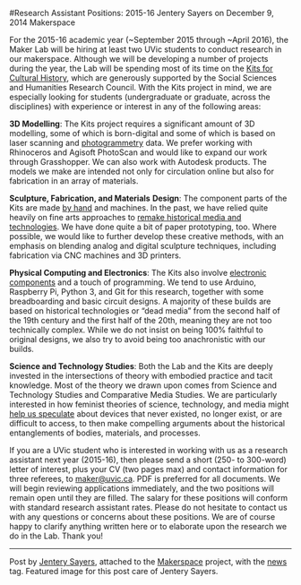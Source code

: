 #Research Assistant Positions: 2015-16
Jentery Sayers on December 9, 2014   Makerspace 
<p>For the 2015-16 academic year (~September 2015 through ~April 2016), <span class="pullquote">the Maker Lab will be hiring at least two UVic students to conduct research in our makerspace</span>. Although we will be developing a number of projects during the year, the Lab will be spending most of its time on the <a title="learn more" href="http://maker.uvic.ca/kch/">Kits for Cultural History</a>, which are generously supported by the Social Sciences and Humanities Research Council. With the Kits project in mind, we are especially looking for students (undergraduate or graduate, across the disciplines) with experience or interest in any of the following areas:</p>
<p><strong>3D Modelling</strong>: The Kits project requires a significant amount of 3D modelling, some of which is born-digital and some of which is based on laser scanning and <a title="learn more" href="http://maker.uvic.ca/photogram/">photogrammetry</a> data. We prefer working with Rhinoceros and Agisoft PhotoScan and would like to expand our work through Grasshopper. We can also work with Autodesk products. The models we make are intended not only for circulation online but also for fabrication in an array of materials.</p>
<p><strong>Sculpture, Fabrication, and Materials</strong> <strong>Design</strong>: The component parts of the Kits are made <a title="learn more" href="http://maker.uvic.ca/aesthetics/">by hand</a> and machines. In the past, we have relied quite heavily on fine arts approaches to <a title="learn more" href="http://maker.uvic.ca/remaking/">remake historical media and technologies</a>. We have done quite a bit of paper prototyping, too. Where possible, we would like to further develop these creative methods, with an emphasis on blending analog and digital sculpture techniques, including fabrication via CNC machines and 3D printers.</p>
<p><strong>Physical Computing and Electronics</strong>: The Kits also involve <a title="learn more" href="http://maker.uvic.ca/skull/">electronic components</a> and a touch of programming. We tend to use Arduino, Raspberry Pi, Python 3, and Git for this research, together with some breadboarding and basic circuit designs. A majority of these builds are based on historical technologies or &#8220;dead media&#8221; from the second half of the 19th century and the first half of the 20th, meaning they are not too technically complex. While we do not insist on being 100% faithful to original designs, we also try to avoid being too anachronistic with our builds.</p>
<p><strong>Science and Technology Studies</strong>: Both the Lab and the Kits are deeply invested in the intersections of theory with embodied practice and tacit knowledge. Most of the theory we drawn upon comes from Science and Technology Studies and Comparative Media Studies. We are particularly interested in how feminist theories of science, technology, and media might <a title="learn more" href="http://maker.uvic.ca/lima/">help us speculate</a> about devices that never existed, no longer exist, or are difficult to access, to then make compelling arguments about the historical entanglements of bodies, materials, and processes.</p>
<p>If you are a UVic student who is interested in working with us as a research assistant next year (2015-16), then <span class="pullquote">please send a short (250- to 300-word) letter of interest, plus your CV (two pages max) and contact information for three referees</span>, to <a title="email us" href="mailto:maker@uvic.ca">maker@uvic.ca</a>. PDF is preferred for all documents. We will begin reviewing applications immediately, and the two positions will remain open until they are filled. The salary for these positions will conform with standard research assistant rates. Please do not hesitate to contact us with any questions or concerns about these positions. We are of course happy to clarify anything written here or to elaborate upon the research we do in the Lab. Thank you!</p>
<hr />
<p>Post by <a title="learn more" href="http://maker.uvic.ca/author/admin/">Jentery Sayers</a>, attached to the <a title="learn more" href="http://maker.uvic.ca/category/makerspace/">Makerspace</a> project, with the <a title="learn more" href="http://maker.uvic.ca/tag/news/">news</a> tag. Featured image for this post care of Jentery Sayers.</p>
